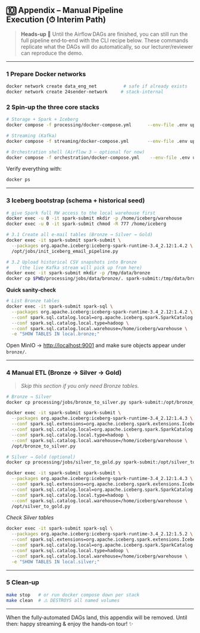 ## 🔟 Appendix – Manual Pipeline Execution (⏱ Interim Path)

> **Heads‑up 🚧** Until the Airflow DAGs are finished, you can still run the full pipeline end‑to‑end with the CLI recipe below. These commands replicate what the DAGs will do automatically, so our lecturer/reviewer can reproduce the demo.

---

### 1 Prepare Docker networks

```bash
docker network create data_eng_net          # safe if already exists
docker network create 24sender-network     # stack‑internal
```

### 2 Spin‑up the three core stacks

```bash
# Storage + Spark + Iceberg
docker compose -f processing/docker-compose.yml      --env-file .env up -d

# Streaming (Kafka)
docker compose -f streaming/docker-compose.yml       --env-file .env up -d

# Orchestration shell (Airflow 3 – optional for now)
docker compose -f orchestration/docker-compose.yml    --env-file .env up -d
```

Verify everything with:

```bash
docker ps
```

---

### 3 Iceberg bootstrap (schema + historical seed)

```bash
# give Spark full RW access to the local warehouse first
docker exec -u 0 -it spark-submit mkdir -p /home/iceberg/warehouse
docker exec -u 0 -it spark-submit chmod -R 777 /home/iceberg

# 3.1 Create all e‑mail tables (Bronze → Silver → Gold)
docker exec -it spark-submit spark-submit \
  --packages org.apache.iceberg:iceberg-spark-runtime-3.4_2.12:1.4.2 \
  /opt/jobs/init_iceberg_email_pipeline.py

# 3.2 Upload historical CSV snapshots into Bronze
#    (the live Kafka stream will pick up from here)
docker exec -it spark-submit mkdir -p /tmp/data/bronze
docker cp $PWD/processing/jobs/data/bronze/. spark-submit:/tmp/data/bronze
```

**Quick sanity‑check**

```bash
# List Bronze tables
docker exec -it spark-submit spark-sql \
  --packages org.apache.iceberg:iceberg-spark-runtime-3.4_2.12:1.4.2 \
  --conf spark.sql.catalog.local=org.apache.iceberg.spark.SparkCatalog \
  --conf spark.sql.catalog.local.type=hadoop \
  --conf spark.sql.catalog.local.warehouse=/home/iceberg/warehouse \
  -e "SHOW TABLES IN local.bronze;"
```

Open MinIO → [http://localhost:9001](http://localhost:9001) and make sure objects appear under `bronze/`.

---

### 4 Manual ETL (Bronze → Silver → Gold)

> *Skip this section if you only need Bronze tables.*

```bash
# Bronze → Silver
docker cp processing/jobs/bronze_to_silver.py spark-submit:/opt/bronze_to_silver.py

docker exec -it spark-submit spark-submit \
  --packages org.apache.iceberg:iceberg-spark-runtime-3.4_2.12:1.4.3 \
  --conf spark.sql.extensions=org.apache.iceberg.spark.extensions.IcebergSparkSessionExtensions \
  --conf spark.sql.catalog.local=org.apache.iceberg.spark.SparkCatalog \
  --conf spark.sql.catalog.local.type=hadoop \
  --conf spark.sql.catalog.local.warehouse=/home/iceberg/warehouse \
  /opt/bronze_to_silver.py

# Silver → Gold (optional)
docker cp processing/jobs/silver_to_gold.py spark-submit:/opt/silver_to_gold.py

docker exec -it spark-submit spark-submit \
  --packages org.apache.iceberg:iceberg-spark-runtime-3.4_2.12:1.4.3 \
  --conf spark.sql.extensions=org.apache.iceberg.spark.extensions.IcebergSparkSessionExtensions \
  --conf spark.sql.catalog.local=org.apache.iceberg.spark.SparkCatalog \
  --conf spark.sql.catalog.local.type=hadoop \
  --conf spark.sql.catalog.local.warehouse=/home/iceberg/warehouse \
  /opt/silver_to_gold.py
```

*Check Silver tables*

```bash
docker exec -it spark-submit spark-sql \
  --packages org.apache.iceberg:iceberg-spark-runtime-3.4_2.12:1.5.2 \
  --conf spark.sql.extensions=org.apache.iceberg.spark.extensions.IcebergSparkSessionExtensions \
  --conf spark.sql.catalog.local=org.apache.iceberg.spark.SparkCatalog \
  --conf spark.sql.catalog.local.type=hadoop \
  --conf spark.sql.catalog.local.warehouse=/home/iceberg/warehouse \
  -e "SHOW TABLES IN local.silver;"
```

---

### 5 Clean‑up

```bash
make stop   # or run docker compose down per stack
make clean  # ⚠️ DESTROYS all named volumes
```

---

When the fully‑automated DAGs land, this appendix will be removed. Until then: happy streaming & enjoy the hands‑on tour! ✨

